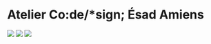 Atelier Co:de/*sign; Ésad Amiens
======
![](http://www.v3ga.net/blog2/wp-content/uploads/2014/05/Codesign_atelier_Murmur_Tableau_01-460x345.jpg)
![](http://www.v3ga.net/blog2/wp-content/uploads/2014/05/Codesign_atelier_Murmur_Tableau_02-460x345.jpg)
![](http://www.v3ga.net/blog2/wp-content/uploads/2014/05/Codesign_atelier_Murmur_Tableau_03-460x344.jpg)